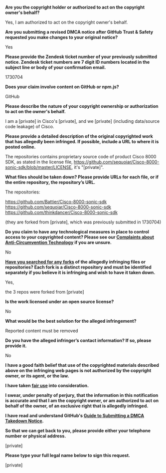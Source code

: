 **Are you the copyright holder or authorized to act on the copyright owner's behalf?**

Yes, I am authorized to act on the copyright owner's behalf.

**Are you submitting a revised DMCA notice after GitHub Trust & Safety requested you make changes to your original notice?**

Yes

**Please provide the Zendesk ticket number of your previously submitted notice. Zendesk ticket numbers are 7 digit ID numbers located in the subject line or body of your confirmation email.**

1730704

**Does your claim involve content on GitHub or npm.js?**

GitHub

**Please describe the nature of your copyright ownership or authorization to act on the owner's behalf.**

I am a [private] in Cisco's [private], and we [private] (including data/source code leakage) of Cisco.

**Please provide a detailed description of the original copyrighted work that has allegedly been infringed. If possible, include a URL to where it is posted online.**

The repositories contains proprietary source code of product Cisco 8000 SDK, as stated in the license file, https://github.com/sequoiar/Cisco-8000-sonic-sdk/blob/master/LICENSE, it's "[private]".

**What files should be taken down? Please provide URLs for each file, or if the entire repository, the repository’s URL.**

The repositories:

https://github.com/Battier/Cisco-8000-sonic-sdk  
https://github.com/sequoiar/Cisco-8000-sonic-sdk  
https://github.com/thinkdancer/Cisco-8000-sonic-sdk  

(they are forked from [private], which was previously submitted in 1730704)

**Do you claim to have any technological measures in place to control access to your copyrighted content? Please see our <a href="https://docs.github.com/articles/guide-to-submitting-a-dmca-takedown-notice#complaints-about-anti-circumvention-technology">Complaints about Anti-Circumvention Technology</a> if you are unsure.**

No

**<a href="https://docs.github.com/articles/dmca-takedown-policy#b-what-about-forks-or-whats-a-fork">Have you searched for any forks</a> of the allegedly infringing files or repositories? Each fork is a distinct repository and must be identified separately if you believe it is infringing and wish to have it taken down.**

Yes,

the 3 repos were forked from [private]

**Is the work licensed under an open source license?**

No

**What would be the best solution for the alleged infringement?**

Reported content must be removed

**Do you have the alleged infringer’s contact information? If so, please provide it.**

No

**I have a good faith belief that use of the copyrighted materials described above on the infringing web pages is not authorized by the copyright owner, or its agent, or the law.**

**I have taken <a href="https://www.lumendatabase.org/topics/22">fair use</a> into consideration.**

**I swear, under penalty of perjury, that the information in this notification is accurate and that I am the copyright owner, or am authorized to act on behalf of the owner, of an exclusive right that is allegedly infringed.**

**I have read and understand GitHub's <a href="https://docs.github.com/articles/guide-to-submitting-a-dmca-takedown-notice/">Guide to Submitting a DMCA Takedown Notice</a>.**

**So that we can get back to you, please provide either your telephone number or physical address.**

[private]

**Please type your full legal name below to sign this request.**

[private]
